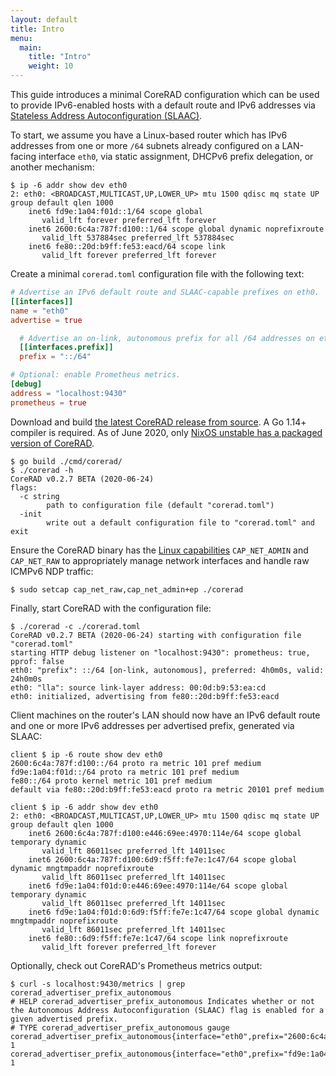 ```yaml
---
layout: default
title: Intro
menu:
  main:
    title: "Intro"
    weight: 10
---
```


This guide introduces a minimal CoreRAD configuration which can be used to
provide IPv6-enabled hosts with a default route and IPv6 addresses via
[Stateless Address Autoconfiguration
(SLAAC)](https://en.wikipedia.org/wiki/IPv6#Stateless_address_autoconfiguration_(SLAAC)).

To start, we assume you have a Linux-based router which has IPv6 addresses from
one or more `/64` subnets already configured on a LAN-facing interface `eth0`,
via static assignment, DHCPv6 prefix delegation, or another mechanism:

```text
$ ip -6 addr show dev eth0
2: eth0: <BROADCAST,MULTICAST,UP,LOWER_UP> mtu 1500 qdisc mq state UP group default qlen 1000
    inet6 fd9e:1a04:f01d::1/64 scope global
       valid_lft forever preferred_lft forever
    inet6 2600:6c4a:787f:d100::1/64 scope global dynamic noprefixroute
       valid_lft 537884sec preferred_lft 537884sec
    inet6 fe80::20d:b9ff:fe53:eacd/64 scope link
       valid_lft forever preferred_lft forever
```

Create a minimal `corerad.toml` configuration file with the following text:

```toml
# Advertise an IPv6 default route and SLAAC-capable prefixes on eth0.
[[interfaces]]
name = "eth0"
advertise = true

  # Advertise an on-link, autonomous prefix for all /64 addresses on eth0.
  [[interfaces.prefix]]
  prefix = "::/64"

# Optional: enable Prometheus metrics.
[debug]
address = "localhost:9430"
prometheus = true
```

Download and build [the latest CoreRAD release from
source](https://github.com/mdlayher/corerad/releases). A Go 1.14+ compiler is
required. As of June 2020, only [NixOS unstable has a packaged version of
CoreRAD](https://nixos.org/nixos/packages.html?attr=corerad&channel=nixpkgs-unstable&query=corerad).

```text
$ go build ./cmd/corerad/
$ ./corerad -h
CoreRAD v0.2.7 BETA (2020-06-24)
flags:
  -c string
        path to configuration file (default "corerad.toml")
  -init
        write out a default configuration file to "corerad.toml" and exit
```

Ensure the CoreRAD binary has the [Linux
capabilities](https://man7.org/linux/man-pages/man7/capabilities.7.html)
`CAP_NET_ADMIN` and `CAP_NET_RAW` to appropriately manage network interfaces and
handle raw ICMPv6 NDP traffic:

```text
$ sudo setcap cap_net_raw,cap_net_admin+ep ./corerad
```

Finally, start CoreRAD with the configuration file:

```text
$ ./corerad -c ./corerad.toml
CoreRAD v0.2.7 BETA (2020-06-24) starting with configuration file "corerad.toml"
starting HTTP debug listener on "localhost:9430": prometheus: true, pprof: false
eth0: "prefix": ::/64 [on-link, autonomous], preferred: 4h0m0s, valid: 24h0m0s
eth0: "lla": source link-layer address: 00:0d:b9:53:ea:cd
eth0: initialized, advertising from fe80::20d:b9ff:fe53:eacd
```

Client machines on the router's LAN should now have an IPv6 default route and
one or more IPv6 addresses per advertised prefix, generated via SLAAC:

```text
client $ ip -6 route show dev eth0
2600:6c4a:787f:d100::/64 proto ra metric 101 pref medium
fd9e:1a04:f01d::/64 proto ra metric 101 pref medium
fe80::/64 proto kernel metric 101 pref medium
default via fe80::20d:b9ff:fe53:eacd proto ra metric 20101 pref medium
```
```text
client $ ip -6 addr show dev eth0
2: eth0: <BROADCAST,MULTICAST,UP,LOWER_UP> mtu 1500 qdisc mq state UP group default qlen 1000
    inet6 2600:6c4a:787f:d100:e446:69ee:4970:114e/64 scope global temporary dynamic
       valid_lft 86011sec preferred_lft 14011sec
    inet6 2600:6c4a:787f:d100:6d9:f5ff:fe7e:1c47/64 scope global dynamic mngtmpaddr noprefixroute
       valid_lft 86011sec preferred_lft 14011sec
    inet6 fd9e:1a04:f01d:0:e446:69ee:4970:114e/64 scope global temporary dynamic
       valid_lft 86011sec preferred_lft 14011sec
    inet6 fd9e:1a04:f01d:0:6d9:f5ff:fe7e:1c47/64 scope global dynamic mngtmpaddr noprefixroute
       valid_lft 86011sec preferred_lft 14011sec
    inet6 fe80::6d9:f5ff:fe7e:1c47/64 scope link noprefixroute
       valid_lft forever preferred_lft forever
```

Optionally, check out CoreRAD's Prometheus metrics output:

```text
$ curl -s localhost:9430/metrics | grep corerad_advertiser_prefix_autonomous
# HELP corerad_advertiser_prefix_autonomous Indicates whether or not the Autonomous Address Autoconfiguration (SLAAC) flag is enabled for a given advertised prefix.
# TYPE corerad_advertiser_prefix_autonomous gauge
corerad_advertiser_prefix_autonomous{interface="eth0",prefix="2600:6c4a:787f:d100::/64"} 1
corerad_advertiser_prefix_autonomous{interface="eth0",prefix="fd9e:1a04:f01d::/64"} 1
```
